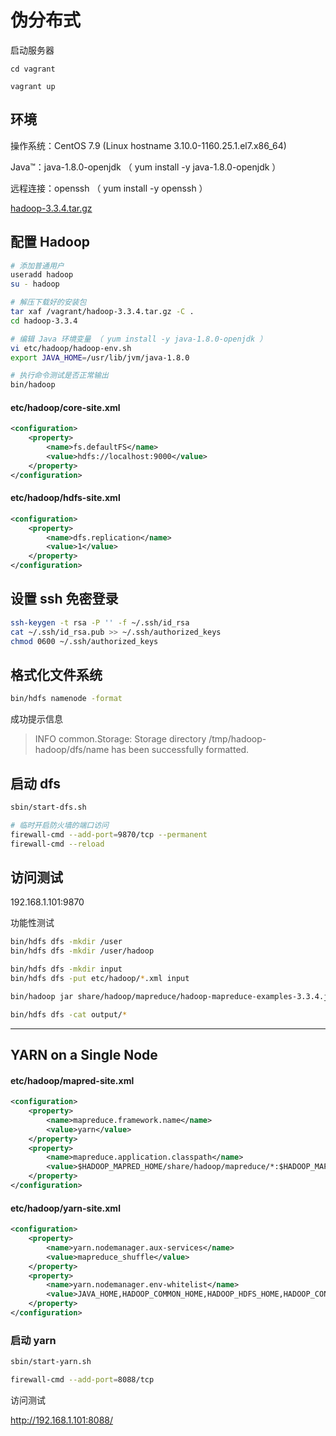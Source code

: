 # 伪分布式

启动服务器

`cd vagrant`

`vagrant up`

## 环境

操作系统：CentOS 7.9 (Linux hostname 3.10.0-1160.25.1.el7.x86_64)

Java™：java-1.8.0-openjdk （ yum install -y java-1.8.0-openjdk ）

远程连接：openssh （ yum install -y openssh ）

[hadoop-3.3.4.tar.gz](https://mirrors.tuna.tsinghua.edu.cn/apache/hadoop/common/hadoop-3.3.4/hadoop-3.3.4.tar.gz)

## 配置 Hadoop

```bash
# 添加普通用户
useradd hadoop
su - hadoop

# 解压下载好的安装包
tar xaf /vagrant/hadoop-3.3.4.tar.gz -C .
cd hadoop-3.3.4

# 编辑 Java 环境变量 （ yum install -y java-1.8.0-openjdk ）
vi etc/hadoop/hadoop-env.sh
export JAVA_HOME=/usr/lib/jvm/java-1.8.0

# 执行命令测试是否正常输出
bin/hadoop

```

#### etc/hadoop/core-site.xml

```xml
<configuration>
    <property>
        <name>fs.defaultFS</name>
        <value>hdfs://localhost:9000</value>
    </property>
</configuration>
```

#### etc/hadoop/hdfs-site.xml

```xml
<configuration>
    <property>
        <name>dfs.replication</name>
        <value>1</value>
    </property>
</configuration>
```

## 设置 ssh 免密登录

```bash
ssh-keygen -t rsa -P '' -f ~/.ssh/id_rsa
cat ~/.ssh/id_rsa.pub >> ~/.ssh/authorized_keys
chmod 0600 ~/.ssh/authorized_keys
```

## 格式化文件系统

```bash
bin/hdfs namenode -format
```

成功提示信息

> INFO common.Storage: Storage directory /tmp/hadoop-hadoop/dfs/name has been successfully formatted.

## 启动 dfs

```bash
sbin/start-dfs.sh

# 临时开启防火墙的端口访问
firewall-cmd --add-port=9870/tcp --permanent
firewall-cmd --reload
```

## 访问测试

192.168.1.101:9870

功能性测试

```bash
bin/hdfs dfs -mkdir /user
bin/hdfs dfs -mkdir /user/hadoop

bin/hdfs dfs -mkdir input
bin/hdfs dfs -put etc/hadoop/*.xml input

bin/hadoop jar share/hadoop/mapreduce/hadoop-mapreduce-examples-3.3.4.jar grep input output 'dfs[a-z.]+'

bin/hdfs dfs -cat output/*
```

---

## YARN on a Single Node

#### etc/hadoop/mapred-site.xml

```xml
<configuration>
    <property>
        <name>mapreduce.framework.name</name>
        <value>yarn</value>
    </property>
    <property>
        <name>mapreduce.application.classpath</name>
        <value>$HADOOP_MAPRED_HOME/share/hadoop/mapreduce/*:$HADOOP_MAPRED_HOME/share/hadoop/mapreduce/lib/*</value>
    </property>
</configuration>
```

#### etc/hadoop/yarn-site.xml

```xml
<configuration>
    <property>
        <name>yarn.nodemanager.aux-services</name>
        <value>mapreduce_shuffle</value>
    </property>
    <property>
        <name>yarn.nodemanager.env-whitelist</name>
        <value>JAVA_HOME,HADOOP_COMMON_HOME,HADOOP_HDFS_HOME,HADOOP_CONF_DIR,CLASSPATH_PREPEND_DISTCACHE,HADOOP_YARN_HOME,HADOOP_HOME,PATH,LANG,TZ,HADOOP_MAPRED_HOME</value>
    </property>
</configuration>
```

### 启动 yarn

```bash
sbin/start-yarn.sh

firewall-cmd --add-port=8088/tcp
```

访问测试

http://192.168.1.101:8088/